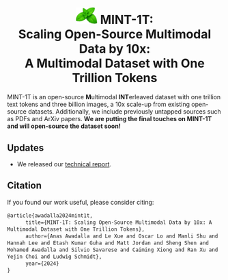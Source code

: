 <h1 align="center">
  <img src="mint-logo.png" width=50px> MINT-1T:<br>Scaling Open-Source Multimodal Data by 10x:<br> A Multimodal Dataset with One Trillion Tokens
</h1>

MINT-1T is an open-source **M**ultimodal **INT**erleaved dataset with one trillion text tokens and three billion images, a 10x scale-up from existing open-source datasets. Additionally, we include previously untapped sources such as PDFs and ArXiv papers. **We are putting the final touches on MINT-1T and will open-source the dataset soon!**

## Updates
- We released our [technical report](https://arxiv.org/abs/2406.11271).

## Citation

If you found our work useful, please consider citing:
```
@article{awadalla2024mint1t,
      title={MINT-1T: Scaling Open-Source Multimodal Data by 10x: A Multimodal Dataset with One Trillion Tokens}, 
      author={Anas Awadalla and Le Xue and Oscar Lo and Manli Shu and Hannah Lee and Etash Kumar Guha and Matt Jordan and Sheng Shen and Mohamed Awadalla and Silvio Savarese and Caiming Xiong and Ran Xu and Yejin Choi and Ludwig Schmidt},
      year={2024}
}
```
